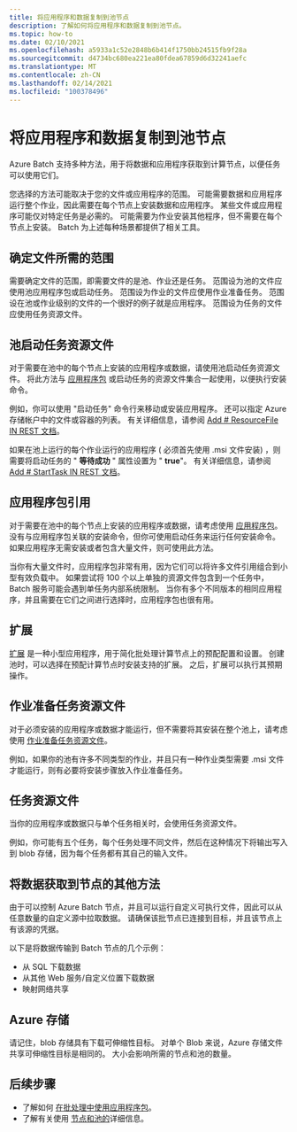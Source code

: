 ```yaml
---
title: 将应用程序和数据复制到池节点
description: 了解如何将应用程序和数据复制到池节点。
ms.topic: how-to
ms.date: 02/10/2021
ms.openlocfilehash: a5933a1c52e2848b6b414f1750bb24515fb9f28a
ms.sourcegitcommit: d4734bc680ea221ea80fdea67859d6d32241aefc
ms.translationtype: MT
ms.contentlocale: zh-CN
ms.lasthandoff: 02/14/2021
ms.locfileid: "100378496"
---
```

# <a name="copy-applications-and-data-to-pool-nodes"></a>将应用程序和数据复制到池节点

Azure Batch 支持多种方法，用于将数据和应用程序获取到计算节点，以便任务可以使用它们。

您选择的方法可能取决于您的文件或应用程序的范围。 可能需要数据和应用程序运行整个作业，因此需要在每个节点上安装数据和应用程序。 某些文件或应用程序可能仅对特定任务是必需的。 可能需要为作业安装其他程序，但不需要在每个节点上安装。 Batch 为上述每种场景都提供了相关工具。

## <a name="determine-the-scope-required-of-a-file"></a>确定文件所需的范围

需要确定文件的范围，即需要文件的是池、作业还是任务。 范围设为池的文件应使用池应用程序包或启动任务。 范围设为作业的文件应使用作业准备任务。 范围设在池或作业级别的文件的一个很好的例子就是应用程序。 范围设为任务的文件应使用任务资源文件。

## <a name="pool-start-task-resource-files"></a>池启动任务资源文件

对于需要在池中的每个节点上安装的应用程序或数据，请使用池启动任务资源文件。 将此方法与 [应用程序包](batch-application-packages.md) 或启动任务的资源文件集合一起使用，以便执行安装命令。  

例如，你可以使用 "启动任务" 命令行来移动或安装应用程序。 还可以指定 Azure 存储帐户中的文件或容器的列表。 有关详细信息，请参阅 [Add # ResourceFile IN REST 文档](/rest/api/batchservice/pool/add#resourcefile)。

如果在池上运行的每个作业运行的应用程序 ( 必须首先使用 .msi 文件安装) ，则需要将启动任务的 " **等待成功** " 属性设置为 " **true**"。 有关详细信息，请参阅 [Add # StartTask IN REST 文档](/rest/api/batchservice/pool/add#starttask)。

## <a name="application-package-references"></a>应用程序包引用

对于需要在池中的每个节点上安装的应用程序或数据，请考虑使用 [应用程序包](batch-application-packages.md)。 没有与应用程序包关联的安装命令，但你可使用启动任务来运行任何安装命令。 如果应用程序无需安装或者包含大量文件，则可使用此方法。

当你有大量文件时，应用程序包非常有用，因为它们可以将许多文件引用组合到小型有效负载中。 如果尝试将 100 个以上单独的资源文件包含到一个任务中，Batch 服务可能会遇到单任务内部系统限制。 当你有多个不同版本的相同应用程序，并且需要在它们之间进行选择时，应用程序包也很有用。

## <a name="extensions"></a>扩展

[扩展](create-pool-extensions.md) 是一种小型应用程序，用于简化批处理计算节点上的预配配置和设置。 创建池时，可以选择在预配计算节点时安装支持的扩展。 之后，扩展可以执行其预期操作。

## <a name="job-preparation-task-resource-files"></a>作业准备任务资源文件

对于必须安装的应用程序或数据才能运行，但不需要将其安装在整个池上，请考虑使用 [作业准备任务资源文件](./batch-job-prep-release.md)。

例如，如果你的池有许多不同类型的作业，并且只有一种作业类型需要 .msi 文件才能运行，则有必要将安装步骤放入作业准备任务。

## <a name="task-resource-files"></a>任务资源文件

当你的应用程序或数据只与单个任务相关时，会使用任务资源文件。

例如，你可能有五个任务，每个任务处理不同文件，然后在这种情况下将输出写入到 blob 存储，因为每个任务都有其自己的输入文件。

## <a name="additional-ways-to-get-data-onto-nodes"></a>将数据获取到节点的其他方法

由于可以控制 Azure Batch 节点，并且可以运行自定义可执行文件，因此可以从任意数量的自定义源中拉取数据。 请确保该批节点已连接到目标，并且该节点上有该源的凭据。

以下是将数据传输到 Batch 节点的几个示例：

- 从 SQL 下载数据
- 从其他 Web 服务/自定义位置下载数据
- 映射网络共享

## <a name="azure-storage"></a>Azure 存储

请记住，blob 存储具有下载可伸缩性目标。 对单个 Blob 来说，Azure 存储文件共享可伸缩性目标是相同的。 大小会影响所需的节点和池的数量。

## <a name="next-steps"></a>后续步骤

- 了解如何 [在批处理中使用应用程序包](batch-application-packages.md)。
- 了解有关使用 [节点和池的](nodes-and-pools.md)详细信息。
